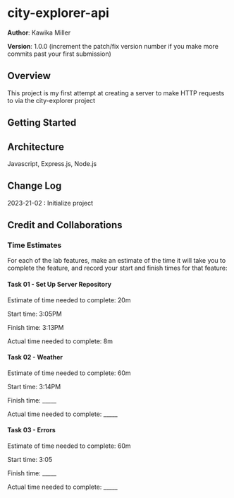 # city-explorer-api

**Author**: Kawika Miller

**Version**: 1.0.0 (increment the patch/fix version number if you make more commits past your first submission)

## Overview
This project is my first attempt at creating a server to make HTTP requests to via the city-explorer project

## Getting Started
<!-- What are the steps that a user must take in order to build this app on their own machine and get it running? -->

## Architecture
Javascript, Express.js, Node.js

## Change Log
2023-21-02 : Initialize project

## Credit and Collaborations
<!-- Give credit (and a link) to other people or resources that helped you build this application. -->

### Time Estimates

For each of the lab features, make an estimate of the time it will take you to complete the feature, and record your start and finish times for that feature:

#### Task 01 - Set Up Server Repository

Estimate of time needed to complete: 20m

Start time: 3:05PM

Finish time: 3:13PM

Actual time needed to complete: 8m

#### Task 02 - Weather

Estimate of time needed to complete: 60m

Start time: 3:14PM

Finish time: _____

Actual time needed to complete: _____


#### Task 03 - Errors

Estimate of time needed to complete: 60m

Start time: 3:05

Finish time: _____

Actual time needed to complete: _____
